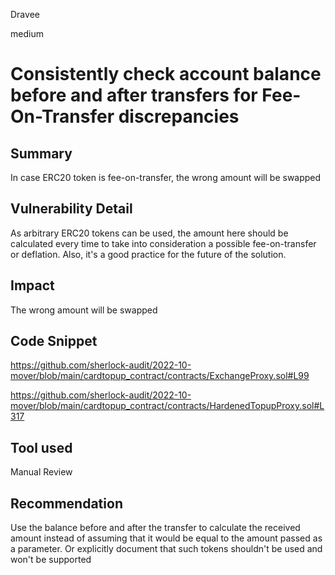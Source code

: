 Dravee

medium

# Consistently check account balance before and after transfers for Fee-On-Transfer discrepancies

## Summary
In case ERC20 token is fee-on-transfer, the wrong amount will be swapped

## Vulnerability Detail
As arbitrary ERC20 tokens can be used, the amount here should be calculated every time to take into consideration a possible fee-on-transfer or deflation.
Also, it's a good practice for the future of the solution.

## Impact
The wrong amount will be swapped

## Code Snippet
https://github.com/sherlock-audit/2022-10-mover/blob/main/cardtopup_contract/contracts/ExchangeProxy.sol#L99

https://github.com/sherlock-audit/2022-10-mover/blob/main/cardtopup_contract/contracts/HardenedTopupProxy.sol#L317

## Tool used

Manual Review

## Recommendation
Use the balance before and after the transfer to calculate the received amount instead of assuming that it would be equal to the amount passed as a parameter. Or explicitly document that such tokens shouldn't be used and won't be supported

